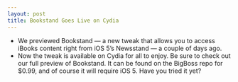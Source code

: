```yaml
---
layout: post
title: Bookstand Goes Live on Cydia
---
```

* We previewed Bookstand — a new tweak that allows you to access iBooks content right from iOS 5’s Newsstand — a couple of days ago.
* Now the tweak is available on Cydia for all to enjoy. Be sure to check out our full preview of Bookstand. It can be found on the BigBoss repo for $0.99, and of course it will require iOS 5. Have you tried it yet?

